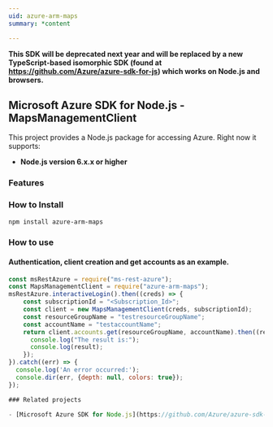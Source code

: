 ```yaml
---
uid: azure-arm-maps
summary: *content

---
```

**This SDK will be deprecated next year and will be replaced by a new TypeScript-based isomorphic SDK (found at https://github.com/Azure/azure-sdk-for-js) which works on Node.js and browsers.**
## Microsoft Azure SDK for Node.js - MapsManagementClient
This project provides a Node.js package for accessing Azure. Right now it supports:
- **Node.js version 6.x.x or higher**

### Features


### How to Install

```bash
npm install azure-arm-maps
```

### How to use

#### Authentication, client creation and get accounts as an example.

```javascript
const msRestAzure = require("ms-rest-azure");
const MapsManagementClient = require("azure-arm-maps");
msRestAzure.interactiveLogin().then((creds) => {
    const subscriptionId = "<Subscription_Id>";
    const client = new MapsManagementClient(creds, subscriptionId);
    const resourceGroupName = "testresourceGroupName";
    const accountName = "testaccountName";
    return client.accounts.get(resourceGroupName, accountName).then((result) => {
      console.log("The result is:");
      console.log(result);
    });
}).catch((err) => {
  console.log('An error occurred:');
  console.dir(err, {depth: null, colors: true});
});

### Related projects

- [Microsoft Azure SDK for Node.js](https://github.com/Azure/azure-sdk-for-node)
